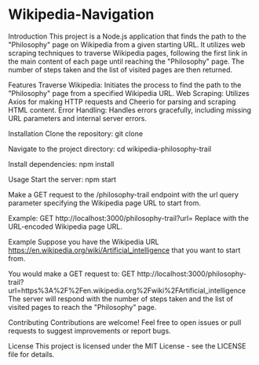 # Wikipedia-Navigation
Introduction
This project is a Node.js application that finds the path to the "Philosophy" page on Wikipedia from a given starting URL. It utilizes web scraping techniques to traverse Wikipedia pages, following the first link in the main content of each page until reaching the "Philosophy" page. The number of steps taken and the list of visited pages are then returned.

Features
Traverse Wikipedia: Initiates the process to find the path to the "Philosophy" page from a specified Wikipedia URL.
Web Scraping: Utilizes Axios for making HTTP requests and Cheerio for parsing and scraping HTML content.
Error Handling: Handles errors gracefully, including missing URL parameters and internal server errors.

Installation
Clone the repository:
git clone <repository-url>

Navigate to the project directory:
cd wikipedia-philosophy-trail

Install dependencies:
npm install

Usage
Start the server:
npm start

Make a GET request to the /philosophy-trail endpoint with the url query parameter specifying the Wikipedia page URL to start from.

Example:
GET http://localhost:3000/philosophy-trail?url=<wikipedia-url>
Replace <wikipedia-url> with the URL-encoded Wikipedia page URL.

Example
Suppose you have the Wikipedia URL https://en.wikipedia.org/wiki/Artificial_intelligence that you want to start from.

You would make a GET request to:
GET http://localhost:3000/philosophy-trail?url=https%3A%2F%2Fen.wikipedia.org%2Fwiki%2FArtificial_intelligence
The server will respond with the number of steps taken and the list of visited pages to reach the "Philosophy" page.

Contributing
Contributions are welcome! Feel free to open issues or pull requests to suggest improvements or report bugs.

License
This project is licensed under the MIT License - see the LICENSE file for details.
